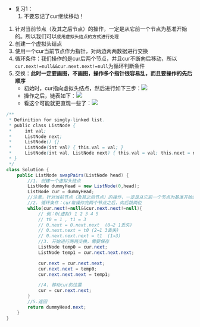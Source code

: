 - 复习1：
	1. 不要忘记了cur继续移动！

1. 针对当前节点（及其之后节点）的操作，一定是从它前一个节点为基准开始的。所以我们可以`使用虚拟头结点的方式进行处理`
2. 创建一个虚拟头结点
3. 使用一个cur当前节点作为指针，对两边两两数据进行交换
4. 循环条件：我们操作的是cur后两个节点，并且cur不断向后移动，所以`cur.next!=null&&cur.next.next!=null`为循环判断条件
5. 交换：**此时一定要画图，不画图，操作多个指针很容易乱，而且要操作的先后顺序**
	- 初始时，cur指向虚拟头结点，然后进行如下三步：![](https://image-for.oss-cn-guangzhou.aliyuncs.com/for-obsidian/Java_Study/2_%E5%AD%A6%E4%B9%A0%E7%AC%94%E8%AE%B0/1_Java%E8%AF%AD%E8%A8%80%E6%A0%B8%E5%BF%83/1_Java%E5%9F%BA%E7%A1%80/1_Java%E5%A4%8D%E4%B9%A0%E7%AC%94%E8%AE%B0/Pasted%20image%2020240314102630.png)
	- 操作之后，链表如下：![](https://image-for.oss-cn-guangzhou.aliyuncs.com/for-obsidian/Java_Study/2_%E5%AD%A6%E4%B9%A0%E7%AC%94%E8%AE%B0/1_Java%E8%AF%AD%E8%A8%80%E6%A0%B8%E5%BF%83/1_Java%E5%9F%BA%E7%A1%80/1_Java%E5%A4%8D%E4%B9%A0%E7%AC%94%E8%AE%B0/Pasted%20image%2020240314102644.png)
	- 看这个可能就更直观一些了：![](https://image-for.oss-cn-guangzhou.aliyuncs.com/for-obsidian/Java_Study/2_%E5%AD%A6%E4%B9%A0%E7%AC%94%E8%AE%B0/1_Java%E8%AF%AD%E8%A8%80%E6%A0%B8%E5%BF%83/1_Java%E5%9F%BA%E7%A1%80/1_Java%E5%A4%8D%E4%B9%A0%E7%AC%94%E8%AE%B0/Pasted%20image%2020240314102648.png)


```java
/**
 * Definition for singly-linked list.
 * public class ListNode {
 *     int val;
 *     ListNode next;
 *     ListNode() {}
 *     ListNode(int val) { this.val = val; }
 *     ListNode(int val, ListNode next) { this.val = val; this.next = next; }
 * }
 */
class Solution {
    public ListNode swapPairs(ListNode head) {
        //1. 创建一个虚拟头结点
        ListNode dummyHead = new ListNode(0,head);
        ListNode cur = dummyHead;
        //注意，针对当前节点（及其之后节点）的操作，一定是从它前一个节点为基准开始的
        //2. 循环条件：cur每操作完两个节点之后，向后跳两位
        while(cur.next!=null&&cur.next.next!=null){
            // 例：0(虚拟) 1 2 3 4 5
            // t0 = 1 , t1 = 3
            // 0.next = 0.next.next  (0→2 1丢失)
            // 0.next.next = t0 (2→1 3丢失)
            // 0.next.next.next = t1  (1→3)
            //3. 开始进行两两交换，需要保存
            ListNode temp0 = cur.next;
            ListNode temp1 = cur.next.next.next;

            cur.next = cur.next.next;
            cur.next.next = temp0;
            cur.next.next.next = temp1;

            //4. 移动cur的位置
            cur = cur.next.next;
        }
        //5.返回
        return dummyHead.next;
    }
}
```